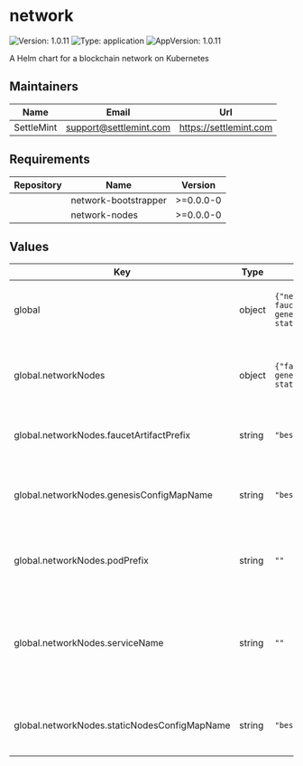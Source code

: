 # network

![Version: 1.0.11](https://img.shields.io/badge/Version-1.0.11-informational?style=flat-square) ![Type: application](https://img.shields.io/badge/Type-application-informational?style=flat-square) ![AppVersion: 1.0.11](https://img.shields.io/badge/AppVersion-1.0.11-informational?style=flat-square)

A Helm chart for a blockchain network on Kubernetes

## Maintainers

| Name | Email | Url |
| ---- | ------ | --- |
| SettleMint | <support@settlemint.com> | <https://settlemint.com> |

## Requirements

| Repository | Name | Version |
|------------|------|---------|
|  | network-bootstrapper | >=0.0.0-0 |
|  | network-nodes | >=0.0.0-0 |

## Values

| Key | Type | Default | Description |
|-----|------|---------|-------------|
| global | object | `{"networkNodes":{"faucetArtifactPrefix":"besu-faucet","genesisConfigMapName":"besu-genesis","podPrefix":"","serviceName":"","staticNodesConfigMapName":"besu-static-nodes"}}` | Global configuration shared across subcharts. |
| global.networkNodes | object | `{"faucetArtifactPrefix":"besu-faucet","genesisConfigMapName":"besu-genesis","podPrefix":"","serviceName":"","staticNodesConfigMapName":"besu-static-nodes"}` | Defaults consumed by Besu network node workloads. |
| global.networkNodes.faucetArtifactPrefix | string | `"besu-faucet"` | Prefix used for faucet ConfigMaps and Secrets. |
| global.networkNodes.genesisConfigMapName | string | `"besu-genesis"` | ConfigMap name storing the generated genesis.json artifact. |
| global.networkNodes.podPrefix | string | `""` | StatefulSet prefix used for validator pod hostnames. |
| global.networkNodes.serviceName | string | `""` | Kubernetes Service name fronting validator pods to align bootstrapper static-nodes output. |
| global.networkNodes.staticNodesConfigMapName | string | `"besu-static-nodes"` | ConfigMap name storing static-nodes.json entries. |
